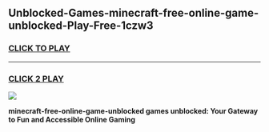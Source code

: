 
## Unblocked-Games-minecraft-free-online-game-unblocked-Play-Free-1czw3
<h3>
<a href="https://premium76.site?title=minecraft-free-online-game-unblocked&ref=15A">CLICK TO PLAY</a></h3>
<hr>

<h3>
<a href="https://premium76.site?title=minecraft-free-online-game-unblocked&ref=15A">CLICK 2 PLAY</a>
  
</h3>

<a href="https://premium76.site?title=minecraft-free-online-game-unblocked&ref=15A"><img src="https://clearcache.store/games.png"></a>


**minecraft-free-online-game-unblocked games unblocked: Your Gateway to Fun and Accessible Online Gaming**
